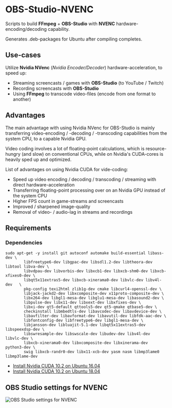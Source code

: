 # OBS-Studio-NVENC
Scripts to build **FFmpeg** + **OBS-Studio** with **NVENC** hardware-encoding/decoding capability.

Generates .deb-packages for Ubuntu after compiling completes.

## Use-cases
Utilize **Nvidia NVenc** (*Nvidia Encoder/Decoder*) hardware-acceleration, to speed up:

- Streaming screencasts / games with **OBS-Studio** (to YouTube / Twitch)
- Recording screencasts with **OBS-Studio**
- Using **FFmpeg** to transcode video-files (encode from one format to another)

## Advantages
The main advantage with using Nvidia NVenc for OBS-Studio is mainly transferring video-encoding / -decoding / -transcoding capabilities from the system CPU, to a capable Nvidia GPU.

Video coding involves a lot of floating-point calculations, which is resource-hungry (and slow) on conventional CPUs, while on Nvidia's CUDA-cores is heavily sped up and optimized.

List of advantages on using Nvidia CUDA for vide-coding:
- Speed up video encoding / decoding / transcoding / streaming with direct hardware-acceleration
- Transferring floating-point processing over on an Nvidia GPU instead of the system CPU
- Higher FPS count in game-streams and screencasts
- Improved / sharpened image-quality
- Removal of video- / audio-lag in streams and recordings

## Requirements

### Dependencies
```
sudo apt-get -y install git autoconf automake build-essential libass-dev \
        libfreetype6-dev libgpac-dev libsdl1.2-dev libtheora-dev libtool libva-dev \
        libvdpau-dev libvorbis-dev libxcb1-dev libxcb-shm0-dev libxcb-xfixes0-dev \
        libqt5x11extras5-dev libxcb-xinerama0-dev libvlc-dev libv4l-dev   \
        pkg-config texi2html zlib1g-dev cmake libcurl4-openssl-dev \
        libjack-jackd2-dev libxcomposite-dev x11proto-composite-dev \
        libx264-dev libgl1-mesa-dev libglu1-mesa-dev libasound2-dev \
        libpulse-dev libx11-dev libxext-dev libxfixes-dev \
        libxi-dev qt5-default qttools5-dev qt5-qmake qtbase5-dev \
        checkinstall libmbedtls-dev libavcodec-dev libavdevice-dev \
        libavfilter-dev libavformat-dev libavutil-dev libfdk-aac-dev \
        libfontconfig-dev libfreetype6-dev libgl1-mesa-dev \
        libjansson-dev libluajit-5.1-dev libqt5x11extras5-dev libspeexdsp-dev \
        libswresample-dev libswscale-dev libudev-dev libv4l-dev libvlc-dev \
        libxcb-xinerama0-dev libxcomposite-dev libxinerama-dev python3-dev \
        swig libxcb-randr0-dev libx11-xcb-dev yasm nasm libmp3lame0 libmp3lame-dev
```

- [Install Nvidia CUDA 10.2 on Ubuntu 16.04](https://github.com/pizslacker/obs-studio-nvenc/blob/master/install-cuda-10.2-sdk-ubuntu-16.04.sh)
- [Install Nvidia CUDA 10.2 on Ubuntu 18.04](https://github.com/pizslacker/obs-studio-nvenc/blob/master/install-cuda-10.2-sdk-ubuntu-18.04.sh)

## OBS Studio settings for NVENC
![OBS Studio settings for NVENC](https://github.com/pizslacker/obs-studio-nvenc/blob/master/img/osb-studio-nvenc-settings.png)
